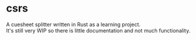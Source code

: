 # csrs

A cuesheet splitter written in Rust as a learning project.<br>
It's still very WIP so there is little documentation and not much functionality.
